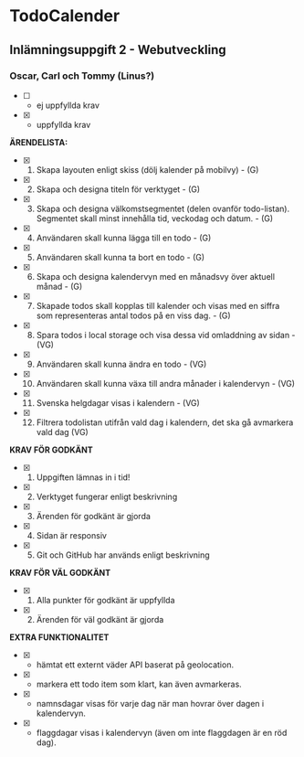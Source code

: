 # TodoCalender

## Inlämningsuppgift 2 - Webutveckling

### Oscar, Carl och Tommy (Linus?)

- [ ] - ej uppfyllda krav
- [x] - uppfyllda krav

**ÄRENDELISTA:**

- [x] 1. Skapa layouten enligt skiss (dölj kalender på mobilvy) - (G)
- [x] 2. Skapa och designa titeln för verktyget - (G)
- [x] 3. Skapa och designa välkomstsegmentet (delen ovanför todo-listan). Segmentet skall
     minst innehålla tid, veckodag och datum. - (G)
- [x] 4. Användaren skall kunna lägga till en todo - (G)
- [x] 5. Användaren skall kunna ta bort en todo - (G)
- [x] 6. Skapa och designa kalendervyn med en månadsvy över aktuell månad - (G)
- [x] 7. Skapade todos skall kopplas till kalender och visas med en siffra som representeras
     antal todos på en viss dag. - (G)
- [x] 8. Spara todos i local storage och visa dessa vid omladdning av sidan - (VG)
- [x] 9. Användaren skall kunna ändra en todo - (VG)
- [x] 10. Användaren skall kunna växa till andra månader i kalendervyn - (VG)
- [x] 11. Svenska helgdagar visas i kalendern - (VG)
- [x] 12. Filtrera todolistan utifrån vald dag i kalendern, det ska gå avmarkera vald dag (VG)

**KRAV FÖR GODKÄNT**

- [x] 1. Uppgiften lämnas in i tid!
- [x] 2. Verktyget fungerar enligt beskrivning
- [x] 3. Ärenden för godkänt är gjorda
- [x] 4. Sidan är responsiv
- [x] 5. Git och GitHub har används enligt beskrivning

**KRAV FÖR VÄL GODKÄNT**

- [x] 1. Alla punkter för godkänt är uppfyllda
- [x] 2. Ärenden för väl godkänt är gjorda

**EXTRA FUNKTIONALITET**

- [x] - hämtat ett externt väder API baserat på geolocation.
- [x] - markera ett todo item som klart, kan även avmarkeras.
- [x] - namnsdagar visas för varje dag när man hovrar över dagen i kalendervyn.
- [x] - flaggdagar visas i kalendervyn (även om inte flaggdagen är en röd dag).
